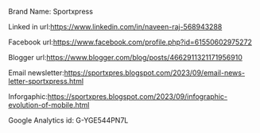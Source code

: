 Brand Name: Sportxpress

Linked in url:https://www.linkedin.com/in/naveen-raj-568943288

Facebook url:https://www.facebook.com/profile.php?id=61550602975272

Blogger url:https://www.blogger.com/blog/posts/4662911321171956910

Email newsletter:https://sportxpres.blogspot.com/2023/09/email-news-letter-sportxpress.html

Inforgaphic:https://sportxpres.blogspot.com/2023/09/infographic-evolution-of-mobile.html

Google Analytics id: G-YGE544PN7L
